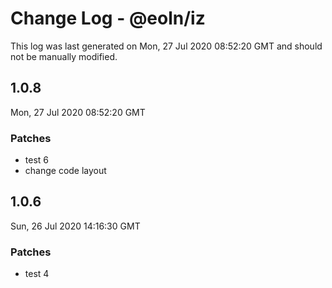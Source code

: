 # Change Log - @eoln/iz

This log was last generated on Mon, 27 Jul 2020 08:52:20 GMT and should not be manually modified.

## 1.0.8
Mon, 27 Jul 2020 08:52:20 GMT

### Patches

- test 6
- change code layout

## 1.0.6
Sun, 26 Jul 2020 14:16:30 GMT

### Patches

- test 4

